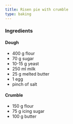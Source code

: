 ```yaml
---
title: Risen pie with crumble
type: baking
---
```


### Ingredients

#### Dough

* 400 g flour
* 70 g sugar
* 10-15 g yeast
* 250 ml milk
* 25 g melted butter
* 1 egg
* pinch of salt

#### Crumble

* 150 g flour
* 75 g icing sugar
* 100 g butter
